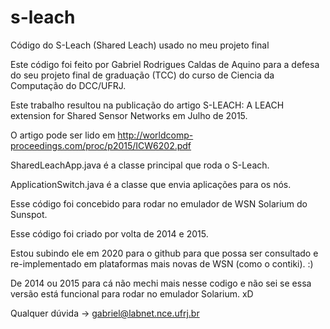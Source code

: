 # s-leach
Código do S-Leach (Shared Leach) usado no meu projeto final

Este código foi feito por Gabriel Rodrigues Caldas de Aquino para a defesa do seu projeto final de graduação (TCC) do curso de Ciencia da Computação do DCC/UFRJ.

Este trabalho resultou na publicação do artigo S-LEACH: A LEACH extension for Shared Sensor Networks em Julho de 2015.

O artigo pode ser lido em 
http://worldcomp-proceedings.com/proc/p2015/ICW6202.pdf

SharedLeachApp.java é a classe principal que roda o S-Leach.

ApplicationSwitch.java é a classe que envia aplicações para os nós.

Esse código foi concebido para rodar no emulador de WSN Solarium do Sunspot.

Esse código foi criado por volta de 2014 e 2015. 

Estou subindo ele em 2020 para o github para que possa ser consultado e re-implementado em plataformas mais novas de WSN (como o contiki). :)

De 2014 ou 2015 para cá não mechi mais nesse codigo e não sei se essa versão está funcional para rodar no emulador Solarium. xD

Qualquer dúvida -> gabriel@labnet.nce.ufrj.br

